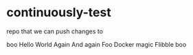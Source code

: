 continuously-test
=================
repo that we can push changes to


boo
Hello
World
Again
And again
Foo
Docker magic
Flibble
boo

